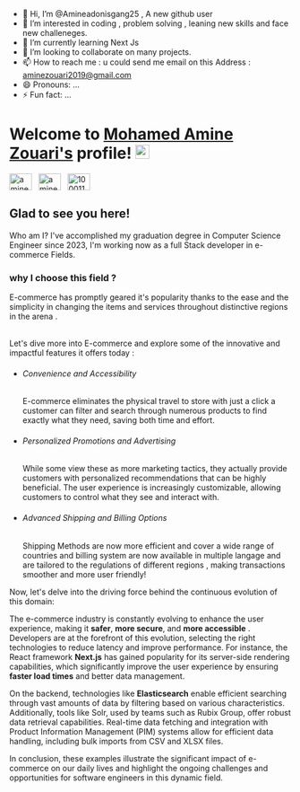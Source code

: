 - 👋 Hi, I’m @Amineadonisgang25 , A new github user 
- 👀 I’m interested in coding , problem solving , leaning new skills and face new challeneges.
- 🌱 I’m currently learning Next Js 
- 💞️ I’m looking to collaborate on many projects.
- 📫 How to reach me : u could send me email on this Address : aminezouari2019@gmail.com
- 😄 Pronouns: ...
- ⚡ Fun fact: ...

# Welcome to [Mohamed Amine Zouari's](https://mohmaedaminezouari.me/) profile! <a href="https://www.mohamedaminezouari.me/"><img src="https://media.giphy.com/media/hvRJCLFzcasrR4ia7z/giphy.gif" width="25px"></a>

<a href="https://www.linkedin.com/in/med-amine-zouari" target="_blank"><img align="center" src="https://raw.githubusercontent.com/rahuldkjain/github-profile-readme-generator/master/src/images/icons/Social/linked-in-alt.svg" alt="amine_zouari" height="30" width="40" /></a>
&nbsp;
<a href="https://www.instagram.com/medamine.zouari.1/" target="_blank"><img align="center" src="https://raw.githubusercontent.com/rahuldkjain/github-profile-readme-generator/master/src/images/icons/Social/instagram.svg" alt="amine_zouari" height="30" width="40" /></a>
&nbsp;
<a href="https://www.facebook.com/medamine.zouari.1" target="_blank"><img align="center" src="https://raw.githubusercontent.com/rahuldkjain/github-profile-readme-generator/master/src/images/icons/Social/facebook.svg" alt="100011683902531e" height="30" width="40" /></a>
&nbsp;

## Glad to see you here!
Who am I? 
I've accomplished my graduation degree in Computer Science Engineer since 2023, I'm working now as a full Stack developer in e-commerce Fields.

### why I choose this field ? 
<p>E-commerce has promptly geared it's popularity thanks to the ease and the simplicity in changing the items and services throughout distinctive regions in the arena . </p> </br>
Let's dive more into E-commerce and explore some of the innovative and impactful features it offers today :
<ul>
  <li><h6 style=”color:	#ff0000″>Convenience and Accessibility</h6>
    <p>E-commerce eliminates the physical travel to store with just a click a customer can filter and search through numerous products to find exactly what they need, saving both time and effort.</p>
  </li>
  <li><h6 style=”color:	#ff0000″>Personalized Promotions and Advertising</h6>
    <p>While some view these as more marketing tactics, they actually provide customers with personalized recommendations that can be highly beneficial. The user experience is increasingly customizable, allowing customers to control what they see and interact with. </p>
  </li>
  <li><h6 style=”color:	#ff0000″>Advanced Shipping and Billing Options</h6>
    <p>Shipping Methods are now more efficient and cover a wide range of countries and billing system are now available in multiple langage and are tailored to the regulations of different regions , making transactions smoother and more user friendly!</p>
  </li>
</ul>

Now, let's delve into the driving force behind the continuous evolution of this domain:

<p>The e-commerce industry is constantly evolving to enhance the user experience, making it <b>safer</b>, <b>more secure</b>, and <b>more accessible</b> .
Developers are at the forefront of this evolution, selecting the right technologies to reduce latency and improve performance. For instance, the React framework <b>Next.js</b> has gained popularity for its server-side rendering capabilities, which significantly improve the user experience by ensuring <b>faster load times</b>  and better data management.</p>

<p>On the backend, technologies like <b>Elasticsearch</b> enable efficient searching through vast amounts of data by filtering based on various characteristics. 
Additionally, tools like Solr, used by teams such as Rubix Group, offer robust data retrieval capabilities.
Real-time data fetching and integration with Product Information Management (PIM) systems allow for efficient data handling, including bulk imports from CSV and XLSX files.</p>

In conclusion, these examples illustrate the significant impact of e-commerce on our daily lives and highlight the ongoing challenges and opportunities for software engineers in this dynamic field.
